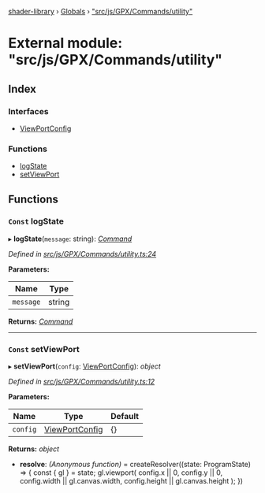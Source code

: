 [shader-library](../README.md) › [Globals](../globals.md) › ["src/js/GPX/Commands/utility"](_src_js_gpx_commands_utility_.md)

# External module: "src/js/GPX/Commands/utility"

## Index

### Interfaces

* [ViewPortConfig](../interfaces/_src_js_gpx_commands_utility_.viewportconfig.md)

### Functions

* [logState](_src_js_gpx_commands_utility_.md#const-logstate)
* [setViewPort](_src_js_gpx_commands_utility_.md#const-setviewport)

## Functions

### `Const` logState

▸ **logState**(`message`: string): *[Command](../interfaces/_src_js_gpx_commands_types_.command.md)*

*Defined in [src/js/GPX/Commands/utility.ts:24](https://github.com/devjeetr/shader-lib-2/blob/83bd8e1/src/js/GPX/Commands/utility.ts#L24)*

**Parameters:**

Name | Type |
------ | ------ |
`message` | string |

**Returns:** *[Command](../interfaces/_src_js_gpx_commands_types_.command.md)*

___

### `Const` setViewPort

▸ **setViewPort**(`config`: [ViewPortConfig](../interfaces/_src_js_gpx_commands_utility_.viewportconfig.md)): *object*

*Defined in [src/js/GPX/Commands/utility.ts:12](https://github.com/devjeetr/shader-lib-2/blob/83bd8e1/src/js/GPX/Commands/utility.ts#L12)*

**Parameters:**

Name | Type | Default |
------ | ------ | ------ |
`config` | [ViewPortConfig](../interfaces/_src_js_gpx_commands_utility_.viewportconfig.md) | {} |

**Returns:** *object*

* **resolve**: *(Anonymous function)* = createResolver((state: ProgramState) => {
    const { gl } = state;
    gl.viewport(
      config.x || 0,
      config.y || 0,
      config.width || gl.canvas.width,
      config.height || gl.canvas.height
    );
  })
